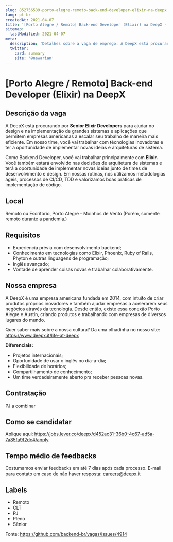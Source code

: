 ```yaml
---
slug: 852756589-porto-alegre-remoto-back-end-developer-elixir-na-deepx
lang: pt-br
createdAt: 2021-04-07
title: '[Porto Alegre / Remoto] Back-end Developer (Elixir) na DeepX - Vaga de Emprego'
sitemap:
  lastModified: 2021-04-07
meta:
  description: 'Detalhes sobre a vaga de emprego: A DeepX está procurando por **Senior Elixir Developers** para ajudar no design e na implementação de grandes sistemas e aplicações que permitem empresas americanas a escalar seu trabalho de maneira mais eficiente. Em nosso time, você vai trabalhar com técnologias inovadoras e ter a oportunidade de implementar novas ideias e arquiteturas de sistema.  Como Backend Developer, você vai trabalhar principalmente com **Elixir.** Você também estará envolvido nas decisões de arquitetura de sistemas e terá a oportunidade de implementar novas ideias junto de times de desenvolvimento e design. Em nossas rotinas, nós utilizamos metodologias ágeis, processos de CI/CD, TDD e valorizamos boas práticas de implementação de código.'
  twitter:
    card: summary
    site: '@nawarian'
---
```


# [Porto Alegre / Remoto] Back-end Developer (Elixir) na DeepX

## Descrição da vaga

A DeepX está procurando por **Senior Elixir Developers** para ajudar no design e na implementação de grandes sistemas e aplicações que permitem empresas americanas a escalar seu trabalho de maneira mais eficiente. Em nosso time, você vai trabalhar com técnologias inovadoras e ter a oportunidade de implementar novas ideias e arquiteturas de sistema. 

Como Backend Developer, você vai trabalhar principalmente com **Elixir.** Você também estará envolvido nas decisões de arquitetura de sistemas e terá a oportunidade de implementar novas ideias junto de times de desenvolvimento e design. Em nossas rotinas, nós utilizamos metodologias ágeis, processos de CI/CD, TDD e valorizamos boas práticas de implementação de código.

## Local

Remoto ou Escritório, Porto Alegre - Moinhos de Vento (Porém, somente remoto durante a pandemia.)

## Requisitos

- Experiencia prévia com desenvolvimento backend;
- Conhecimento em tecnologias como Elixir, Phoenix, Ruby of Rails, Phyton e outras linguagens de programação;
- Inglês avançado;
- Vontade de aprender coisas novas e trabalhar colaborativamente.

## Nossa empresa

A DeepX é uma empresa americana fundada em 2014, com intuito de criar produtos próprios inovadores e também ajudar empresas a acelerarem seus negócios através da tecnologia. Desde então, existe essa conexão Porto Alegre e Austin, criando produtos e trabalhando com empresas de diversos lugares do mundo.

Quer saber mais sobre a nossa cultura? Da uma olhadinha no nosso site: https://www.deepx.it/life-at-deepx

**Diferenciais:**
- Projetos internacionais;
- Oportunidade de usar o inglês no dia-a-dia;
- Flexibilidade de horários;
- Compartilhamento de conhecimento;
- Um time verdadeiramente aberto pra receber pessoas novas.

## Contratação

PJ a combinar

## Como se candidatar

Aplique aqui: https://jobs.lever.co/deepx/d452ac31-36b0-4c67-ad5a-7a85fa9f2dc4/apply

## Tempo médio de feedbacks

Costumamos enviar feedbacks em até 7 dias após cada processo.
E-mail para contato em caso de não haver resposta: careers@deepx.it

## Labels
- Remoto
- CLT
- PJ
- Pleno
- Sênior

Fonte: https://github.com/backend-br/vagas/issues/4914